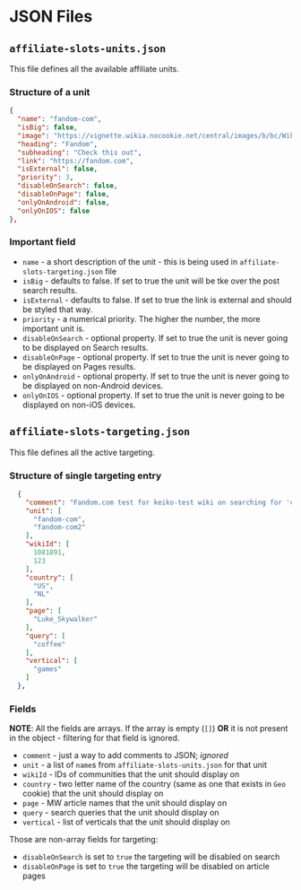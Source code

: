 # JSON Files

## `affiliate-slots-units.json`

This file defines all the available affiliate units.

### Structure of a unit

```json
{
  "name": "fandom-com",
  "isBig": false,
  "image": "https://vignette.wikia.nocookie.net/central/images/b/bc/Wiki.png/revision/latest?cb=20180423162614",
  "heading": "Fandom",
  "subheading": "Check this out",
  "link": "https://fandom.com",
  "isExternal": false,
  "priority": 3,
  "disableOnSearch": false,
  "disableOnPage": false,
  "onlyOnAndroid": false,
  "onlyOnIOS": false
},
```

### Important field

* `name` -  a short description of the unit - this is being used in `affiliate-slots-targeting.json` file
* `isBig` - defaults to false. If set to true the unit will be tke over the post search results.
* `isExternal` - defaults to false. If set to true the link is external and should be styled that way.
* `priority` - a numerical priority. The higher the number, the more important unit is.
* `disableOnSearch` - optional property. If set to true the unit is never going to be displayed on Search results.
* `disableOnPage` - optional property. If set to true the unit is never going to be displayed on Pages results.
* `onlyOnAndroid` - optional property. If set to true the unit is never going to be displayed on non-Android devices.
* `onlyOnIOS` - optional property. If set to true the unit is never going to be displayed on non-iOS devices.

## `affiliate-slots-targeting.json`

This file defines all the active targeting.

### Structure of single targeting entry

```json
  {
    "comment": "Fandom.com test for keiko-test wiki on searching for 'coffee'",
    "unit": [
      "fandom-com",
      "fandom-com2"
    ],
    "wikiId": [
      1081891,
      123
    ],
    "country": [
      "US",
      "NL"
    ],
    "page": [
      "Luke_Skywalker"
    ],
    "query": [
      "coffee"
    ],
    "vertical": [
      "games"
    ]
  },
```

### Fields

**NOTE**: All the fields are arrays. If the array is empty (`[]`) **OR** it is not present in the object - filtering for that field is ignored.

* `comment` - just a way to add comments to JSON; _ignored_
* `unit` - a list of `name`s from `affiliate-slots-units.json` for that unit
* `wikiId` - IDs of communities that the unit should display on
* `country` - two letter name of the country (same as one that exists in `Geo` cookie) that the unit should display on
* `page` - MW article names that the unit should display on
* `query` - search queries that the unit should display on
* `vertical` - list of verticals that the unit should display on

Those are non-array fields for targeting:

* `disableOnSearch` is set to `true` the targeting will be disabled on search
* `disableOnPage` is set to `true` the targeting will be disabled on article pages
